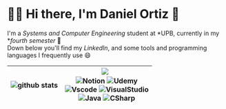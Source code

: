 # 🧑‍💻 Hi there, I'm Daniel Ortiz 👋

I'm a *Systems and Computer Engineering* student at *UPB, currently in my **fourth semester* 🤩
<br>
Down below you'll find my *LinkedIn*, and some tools and programming languages I frequently use 😄 

| ![github stats](https://github-readme-stats.vercel.app/api/top-langs/?username=dano796&theme=dark) | <a href="//www.linkedin.com/in/daniel-ortiz-aristizábal/"><img src="https://img.shields.io/badge/linkedin-%230077B5.svg?&style=for-the-badge&logo=linkedin&logoColor=white" /></a>&nbsp;&nbsp; <br> ![Notion](https://img.shields.io/badge/Notion-000000?style=for-the-badge&logo=notion&logoColor=white) ![Udemy](https://camo.githubusercontent.com/4f7476a74954b502e10c6c10864ec94359bc9c98f4ca9cbf925772e4f325b9d5/68747470733a2f2f696d672e736869656c64732e696f2f62616467652f5564656d792d4131303046463f7374796c653d666f722d7468652d6261646765266c6f676f3d5564656d79266c6f676f436f6c6f723d7768697465) <br> ![Vscode](https://img.shields.io/badge/VSCode-0078D4?style=for-the-badge&logo=visual%20studio%20code&logoColor=white) ![VisualStudio](https://img.shields.io/badge/Visual_Studio-5C2D91?style=for-the-badge&logo=visual%20studio&logoColor=white) <br> ![Java](https://img.shields.io/badge/Java-ED8B00?style=for-the-badge&logo=java&logoColor=white) ![CSharp](https://img.shields.io/badge/C%23-239120?style=for-the-badge&logo=c-sharp&logoColor=white) |
|:---:|:---:|

<!--
**dano796/dano796** is a ✨ _special_ ✨ repository because its `README.md` (this file) appears on your GitHub profile.

Here are some ideas to get you started:

- 🔭 I’m currently working on ...
- 🌱 I’m currently learning ...
- 👯 I’m looking to collaborate on ...
- 🤔 I’m looking for help with ...
- 💬 Ask me about ...
- 📫 How to reach me: ...
- 😄 Pronouns: ...
- ⚡ Fun fact: ...
- References:
  https://github.com/alexandresanlim
  https://github.com/alexandresanlim/Badges4-README.md-Profile
  https://hendrasob.github.io/badges/
-->
